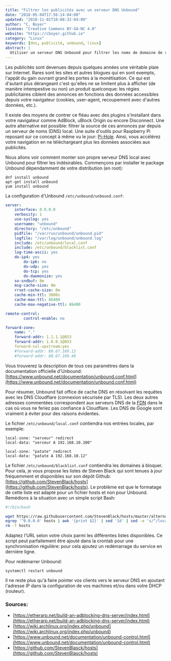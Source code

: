 ```yaml
---
title: "Filtrer les publicités avec un serveur DNS Unbound"
date: "2018-05-04T17:56:14-04:00"
updated: "2018-11-01T18:08:32-04:00"
author: "C. Boyer"
license: "Creative Commons BY-SA-NC 4.0"
website: "https://cboyer.github.io"
category: "Linux"
keywords: [dns, publicité, unbound, linux]
abstract: |
  Utiliser un serveur DNS Unbound pour filtrer les noms de domaine de régies publicitaires.
---
```


Les publicités sont devenues depuis quelques années une véritable plaie sur Internet. Rares sont les sites et autres blogues qui en sont exempts, l'appât du gain ouvrant grand les portes à la monétisation. Ce qui est d'autant plus dérangeant c'est qu'elles ne se limitent plus à afficher (de manière intempestive ou non) un produit quelconque: les régies publicitaires ciblent des annonces en fonctions des données accessibles depuis votre navigateur (cookies, user-agent, recoupement avec d'autres données, etc.).

Il existe des moyens de contrer ce fléau avec des plugins s'installant dans votre navigateur comme AdBlock, uBlock Origin ou encore Disconnect.
Une autre alternative est possible: filtrer la source de ces annonces par depuis un serveur de noms (DNS) local. Une suite d'outils pour Raspberry Pi reposant sur ce concept à même vu le jour: [Pi-Hole](https://pi-hole.net). Ainsi, vous accélérez votre navigation en ne téléchargeant plus les données associées aux publicités.

Nous allons voir comment monter son propre serveur DNS local avec Unbound pour filtrer les indésirables.
Commençons par installer le package Unbound dépendamment de votre distribution (en root):

```console
dnf install unbound
apt-get install unbound
yum install unbound
```

La configuration d'Unbound `/etc/unbound/unbound.conf`:

```yaml
server:
	interface: 0.0.0.0
	verbosity: 1
	use-syslog: yes
	username: "unbound"
	directory: "/etc/unbound"
	pidfile: "/var/run/unbound/unbound.pid"
	logfile: "/var/log/unbound/unbound.log"
	include: /etc/unbound/local.conf
	include: /etc/unbound/blacklist.conf
	log-time-ascii: yes
	do-ip4: yes
        do-ip6: no
        do-udp: yes
        do-tcp: yes
        do-daemonize: yes
	so-sndbuf: 8m
	msg-cache-size: 8m
	rrset-cache-size: 8m
	cache-min-ttl: 3600s
	cache-max-ttl: 86400
	cache-max-negative-ttl: 86400

remote-control:
        control-enable: no

forward-zone:
	name: "."
	forward-addr: 1.1.1.1@853
	forward-addr: 1.0.0.1@853
   	forward-ssl-upstream:yes
	#forward-addr: 80.67.169.12
	#forward-addr: 80.67.169.40
```

Vous trouverez la description de tous ces paramètres dans la documentation officielle d'Unbound: [https://www.unbound.net/documentation/unbound.conf.html](https://www.unbound.net/documentation/unbound.conf.html)

Pour résumer, Unbound fait office de cache DNS en résolvant les requêtes avec les DNS Cloudflare (connexion sécurisée par TLS). Les deux autres adresses commentées correspondent aux serveurs DNS de la [FDN](https://www.fdn.fr/actions/dns) dans le cas où vous ne feriez pas confiance à Cloudflare. Les DNS de Google sont vraiment à éviter pour des raisons évidentes.

Le fichier `/etc/unbound/local.conf` contiendra nos entrées locales, par exemple:

```console
local-zone: "serveur" redirect
local-data: "serveur A 192.168.10.100"

local-zone: "patate" redirect
local-data: "patate A 192.168.10.12"
```

Le fichier `/etc/unbound/blacklist.conf` contiendra les domaines à bloquer.
Pour cela, je vous propose les listes de Steven Black qui sont tenues à jour fréquemment et disponibles sur son dépôt Github: [https://github.com/StevenBlack/hosts](https://github.com/StevenBlack/hosts).
Le problème est que le formatage de cette liste est adapté pour un fichier hosts et non pour Unbound.
Remédions à la situation avec un simple script Bash:


```bash
#!/bin/bash

wget https://raw.githubusercontent.com/StevenBlack/hosts/master/alternates/fakenews-gambling-porn/hosts
egrep '^0.0.0.0' hosts | awk '{print $2}' | sed '1d' | sed -e 's/^/local-zone: "/' | sed -e 's/$/" refuse/' > /etc/unbound/blacklist.conf
rm -f hosts

```

Adaptez l'URL selon votre choix parmi les différentes listes disponibles. Ce script peut parfaitement être ajouté dans la crontab pour une synchronisation régulière: pour cela ajoutez un redémarrage du service en dernière ligne.


Pour redémarrer Unbound:

```console
systemctl restart unbound
```

Il ne reste plus qu'à faire pointer vos clients vers le serveur DNS en ajoutant l'adresse IP dans la configuration de vos machines et/ou dans votre DHCP (routeur).


### Sources:

 - [https://etherarp.net/build-an-adblocking-dns-server/index.html](https://etherarp.net/build-an-adblocking-dns-server/index.html)
 - [https://wiki.archlinux.org/index.php/unbound](https://wiki.archlinux.org/index.php/unbound)
 - [https://www.unbound.net/documentation/unbound-control.html](https://www.unbound.net/documentation/unbound-control.html)
 - [https://github.com/StevenBlasck/hosts](https://github.com/StevenBlasck/hosts)
